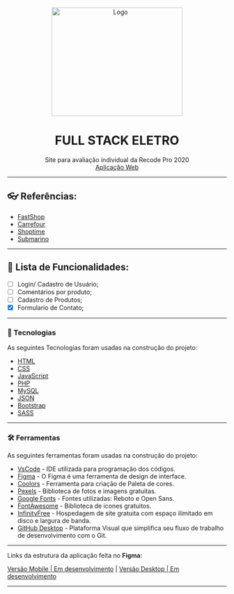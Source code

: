 <br/>
<p align="center">
    <img src="https://mercadoeconsumo.com.br/wp-content/uploads/2018/11/Eletrodom%C3%A9sticos-e-produtos-de-moda-predominam-entre-as-compras-de-Black-Friday.jpg" alt="Logo" width="300" height="250">

  <h1 align="center">FULL STACK ELETRO</h1>

  <p align="center">
    Site para avaliação individual da Recode Pro 2020
    <br />
    <a href="http://careguide.epizy.com/">Aplicação Web</a>
  </p>
</p>

***

## 👓 Referências:

- <a href="https://www.fastshop.com.br/web/c/22002/eletrodomesticos">FastShop</a>
- <a href="https://www.carrefour.com.br/">Carrefour</a>
- <a href="https://www.shoptime.com.br/categoria/eletrodomesticos">Shoptime</a>
- <a href="https://www.submarino.com.br/">Submarino</a>
***

## 📑 Lista de Funcionalidades:

- [ ] Login/ Cadastro de Usuário;
- [ ] Comentários por produto;
- [ ] Cadastro de Produtos;
- [X] Formulario de Contato;

***

### 📱 Tecnologias

As seguintes Tecnologias foram usadas na construção do projeto:

- [HTML](https://developer.mozilla.org/en-US/docs/Web/HTML)
- [CSS](https://developer.mozilla.org/en-US/docs/Web/CSS)
- [JavaScript](https://developer.mozilla.org/en-US/docs/Web/JavaScript)
- [PHP](https://www.php.net/)
- [MySQL](https://www.mysql.com/)
- [JSON](https://www.json.org/json-pt.html)
- [Bootstrap](https://getbootstrap.com/)
- [SASS](https://sass-lang.com/)

***

### 🛠 Ferramentas

As seguintes ferramentas foram usadas na construção do projeto:

- [VsCode](https://code.visualstudio.com/) - IDE utilizada para programação dos códigos.
- [Figma](https://www.figma.com/) - O Figma é uma ferramenta de design de interface.
- [Coolors](https://coolors.co/) - Ferramenta para criação de Paleta de cores.
- [Pexels](https://www.pexels.com/) - Biblioteca de fotos e imagens gratuitas.
- [Google Fonts](https://fonts.google.com/) - Fontes utilizadas: Reboto e Open Sans.
- [FontAwesome](https://fontawesome.com/) - Biblioteca de icones gratuitos.
- [InfinityFree](https://infinityfree.net/) - Hospedagem de site gratuita com espaço ilimitado em disco e largura de banda.
- [GitHub Desktop](https://desktop.github.com/) - Plataforma Visual que simplifica seu fluxo de trabalho de desenvolvimento com o Git.

***

Links da estrutura da aplicação feita no **Figma**:

[Versão Mobile | Em desenvolvimento](https://www.figma.com/) |
[Versão Desktop | Em desenvolvimento](https://www.figma.com/)

***
